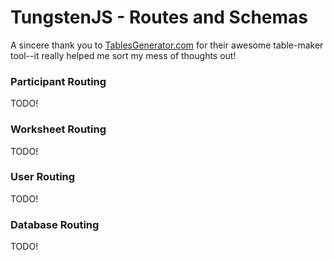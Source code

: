 # TungstenJS - Routes and Schemas

A sincere thank you to [TablesGenerator.com](http://www.tablesgenerator.com/markdown_tables) for their awesome table-maker tool--it really helped me sort my mess of thoughts out!

### Participant Routing

TODO!

### Worksheet Routing

TODO!

### User Routing

TODO!

### Database Routing

TODO!
